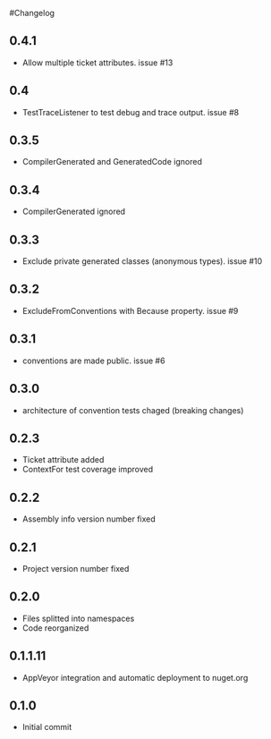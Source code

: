 #Changelog

## 0.4.1
* Allow multiple ticket attributes. issue #13

## 0.4
* TestTraceListener to test debug and trace output. issue #8

## 0.3.5
* CompilerGenerated and GeneratedCode ignored

## 0.3.4
* CompilerGenerated ignored

## 0.3.3
* Exclude private generated classes (anonymous types). issue #10

## 0.3.2
* ExcludeFromConventions with Because property. issue #9

## 0.3.1
* conventions are made public. issue #6

## 0.3.0
* architecture of convention tests chaged (breaking changes)

## 0.2.3
* Ticket attribute added
* ContextFor test coverage improved

## 0.2.2
* Assembly info version number fixed

## 0.2.1
* Project version number fixed

## 0.2.0
* Files splitted into namespaces
* Code reorganized

## 0.1.1.11
* AppVeyor integration and automatic deployment to nuget.org

## 0.1.0
* Initial commit
